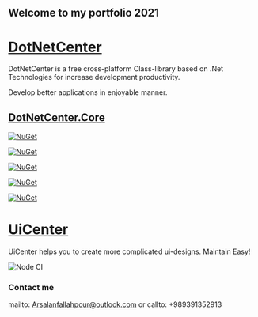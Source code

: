 ## Welcome to my portfolio 2021

# <a href="https://github.com/arsalanfallahpour/DotNetCenter/">DotNetCenter</a>
DotNetCenter is a free cross-platform Class-library based on .Net Technologies for increase development productivity.

Develop better applications in enjoyable manner.

## <a href="https://arsalanfallahpour.github.io/DotNetCenter/">DotNetCenter.Core</a>
[![NuGet](https://img.shields.io/nuget/v/dotnetcenter.core?color=%2300BBFF&label=nuget%20DotnetCenter.Core&logoColor=%23FFF&style=for-the-badge)](https://www.nuget.org/packages/DotNetCenter.Core/)

[![NuGet](https://img.shields.io/nuget/v/dotnetcenter.core.linq?color=%2300BBFF&label=nuget%20DotnetCenter.Core.Linq&logoColor=%23FFF&style=for-the-badge)](https://www.nuget.org/packages/DotNetCenter.Core.Linq/)

[![NuGet](https://img.shields.io/nuget/v/dotnetcenter.core.entities?color=%2300BBFF&label=nuget%20DotnetCenter.Core.Entities&logoColor=%23FFF&style=for-the-badge)](https://www.nuget.org/packages/DotNetCenter.Core.Entities/)

[![NuGet](https://img.shields.io/nuget/v/dotnetcenter.core.errorhandlers?color=%2300BBFF&label=nuget%20DotnetCenter.Core.ErrorHandlers&logoColor=%23FFF&style=for-the-badge)](https://www.nuget.org/packages/DotNetCenter.Core.ErrorHandlers/)

[![NuGet](https://img.shields.io/nuget/v/dotnetcenter.core.exceptionhandlers?color=%2300BBFF&label=nuget%20DotnetCenter.Core.ExceptionHandlers&logoColor=%23FFF&style=for-the-badge)](https://www.nuget.org/packages/DotNetCenter.Core.ExceptionHandlers/)

# <a href="https://github.com/arsalanfallahpour/UiCenter/">UiCenter</a>
UiCenter helps you to create more complicated ui-designs. Maintain Easy!

![Node CI](https://img.shields.io/github/package-json/v/arsalanfallahpour/uicenter?color=%2300BBFF&label=Nuget%20UiCenter%20&logoColor=%23FFF&style=for-the-badge)


### Contact me

mailto: Arsalanfallahpour@outlook.com or callto: +989391352913
